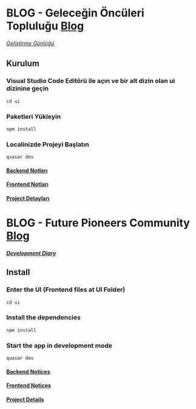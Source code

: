 # BLOG - Geleceğin Öncüleri Topluluğu [Blog](https://fupico.com)

###### [Geliştirme Günlüğü](/ProjectNotes/Development_Diary.md)

## Kurulum

### Visual Studio Code Editörü ile açın ve bir alt dizin olan ui dizinine geçin
````
cd ui
````
### Paketleri Yükleyin
````
npm install
````
### Localinizde Projeyi Başlatın
````
quasar dev
````

#### [Backend Notları](ProjectNotes/Backend.md)

#### [Frontend Notları](ProjectNotes/Frontend.md)

#### [Project Detayları](ProjectNotes/ProjectDetail.md)


# BLOG - Future Pioneers Community [Blog](https://fupico.com)

##### [Development Diary](/ProjectNotes/Development_Diary.md)

## Install

### Enter the UI (Frontend files at UI Folder)
````
cd ui
````
### Install the dependencies
````
npm install
````
### Start the app in development mode
````
quasar dev
````

#### [Backend Notices](ProjectNotes/Backend.md)

#### [Frontend Notices](ProjectNotes/Frontend.md)

#### [Project Details](ProjectNotes/ProjectDetail.md)